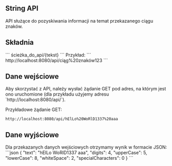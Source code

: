 <h2>String API</h2>
API służące do pozyskiwania informacji na temat przekazanego ciągu znaków.

<h2>Składnia</h2>
```
ścieżka_do_api/{tekst}
```
Przykład:
```
http://localhost:8080/api/ciąg%20znaków123
```

<h2>Dane wejściowe</h2>
Aby skorzystać z API, należy wysłać żądanie GET pod adres, na którym jest ono uruchomione (dla przykładu użyjemy adresu `http://localhost:8080/api/`).

Przykładowe żądanie GET:
```
http://localhost:8080/api/hElLo%20WoRlD1337%20aaa
```
<h2>Dane wyjściowe</h2>
Dla przekazanych danych wejściowych otrzymamy wynik w formacie JSON:
```json
{
  "text": "hElLo WoRlD1337 aaa",
  "digits": 4,
  "upperCase": 5,
  "lowerCase": 8,
  "whiteSpace": 2,
  "specialCharacters": 0
}
```

